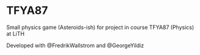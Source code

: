 # TFYA87
Small physics game (Asteroids-ish) for project in course TFYA87 (Physics) at LiTH

Developed with @FredrikWallstrom and @GeorgeYildiz
